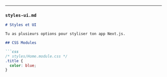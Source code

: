 
---

### `styles-ui.md`
```markdown
# Styles et UI

Tu as plusieurs options pour styliser ton app Next.js.

## CSS Modules

```css
/* styles/Home.module.css */
.title {
  color: blue;
}
